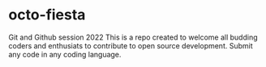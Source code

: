 # octo-fiesta

Git and Github session 2022
This is a repo created to welcome all budding coders and enthusiats to contribute to open source development.
Submit any code in any coding language.
